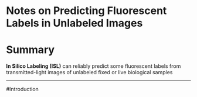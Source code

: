 # Notes on Predicting Fluorescent Labels in Unlabeled Images

# Summary

**In Silico Labeling (ISL)** can reliably predict some fluorescent labels from transmitted-light images of unlabeled fixed or live biological samples

-----------

#Introduction

